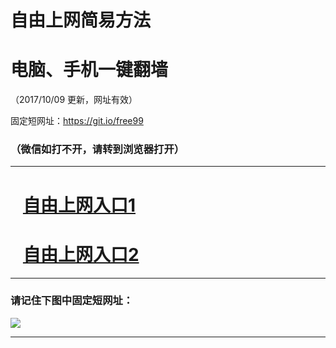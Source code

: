 ﻿# 自由上网简易方法

# 电脑、手机一键翻墙

（2017/10/09 更新，网址有效）

固定短网址：https://git.io/free99

### （微信如打不开，请转到浏览器打开）


***





# &nbsp;&nbsp; <a href="http://ft702511365.fwq-tz-1001.info/fwqtz01.html?t=100900120562 " target="_blank">自由上网入口1</a>
# &nbsp;&nbsp; <a href="http://ft2473932339.fwq-tz-1002.info/fwqtz02.html?t=10090011686 " target="_blank">自由上网入口2</a>
***

### 请记住下图中固定短网址：

<img src="https://s3-us-west-2.amazonaws.com/fwq-1001/yjfq-20170905okok.png" /> 


***

